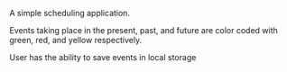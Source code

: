 A simple scheduling application.

Events taking place in the present, past, and future are color coded with green, red, and yellow respectively. 

User has the ability to save events in local storage